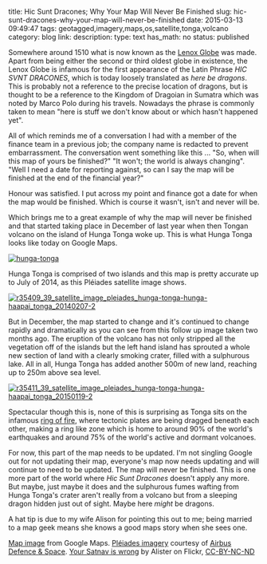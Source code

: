 title: Hic Sunt Dracones; Why Your Map Will Never Be Finished
slug: hic-sunt-dracones-why-your-map-will-never-be-finished
date: 2015-03-13 09:49:47
tags: geotagged,imagery,maps,os,satellite,tonga,volcano
category: blog
link: 
description: 
type: text
has_math: no
status: published

Somewhere around 1510 what is now known as the [Lenox Globe](https://en.wikipedia.org/wiki/Hunt-Lenox_Globe "https://en.wikipedia.org/wiki/Hunt-Lenox_Globe") was made. Apart from being either the second or third oldest globe in existence, the Lenox Globe is infamous for the first appearance of the Latin Phrase *HIC SVNT DRACONES*, which is today loosely translated as *here be dragons*. This is probably not a reference to the precise location of dragons, but is thought to be a reference to the Kingdom of Dragoian in Sumatra which was noted by Marco Polo during his travels. Nowadays the phrase is commonly taken to mean "here is stuff we don't know about or which hasn't happened yet".

All of which reminds me of a conversation I had with a member of the finance team in a previous job; the company name is redacted to prevent embarrassment. The conversation went something like this ... "So, when will this map of yours be finished?" "It won't; the world is always changing". "Well I need a date for reporting against, so can I say the map will be finished at the end of the financial year?"

<!-- TEASER_END -->

Honour was satisfied. I put across my point and finance got a date for when the map would be finished. Which is course it wasn't, isn't and never will be.

Which brings me to a great example of why the map will never be finished and that started taking place in December of last year when then Tongan volcano on the island of Hunga Tonga woke up. This is what Hunga Tonga looks like today on Google Maps.

[![hunga-tonga](/wp-content/uploads/2015/03/hunga-tonga-1024x650.png)](/wp-content/uploads/2015/03/hunga-tonga.png "/wp-content/uploads/2015/03/hunga-tonga.png")

Hunga Tonga is comprised of two islands and this map is pretty accurate up to July of 2014, as this Pléiades satellite image shows.

[![r35409_39_satellite_image_pleiades_hunga-tonga-hunga-haapai_tonga_20140207-2](/wp-content/uploads/2015/03/r35409_39_satellite_image_pleiades_hunga-tonga-hunga-haapai_tonga_20140207-2-1024x1024.jpg)](/wp-content/uploads/2015/03/r35409_39_satellite_image_pleiades_hunga-tonga-hunga-haapai_tonga_20140207-2.jpg "/wp-content/uploads/2015/03/r35409_39_satellite_image_pleiades_hunga-tonga-hunga-haapai_tonga_20140207-2.jpg")

But in December, the map started to change and it's continued to change rapidly and dramatically as you can see from this follow up image taken two months ago. The eruption of the volcano has not only stripped all the vegetation off of the islands but the left hand island has sprouted a whole new section of land with a clearly smoking crater, filled with a sulphurous lake. All in all, Hunga Tonga has added another 500m of new land, reaching up to 250m above sea level.

[![r35411_39_satellite_image_pleiades_hunga-tonga-hunga-haapai_tonga_20150119-2](/wp-content/uploads/2015/03/r35411_39_satellite_image_pleiades_hunga-tonga-hunga-haapai_tonga_20150119-2-1024x1024.jpg)](/wp-content/uploads/2015/03/r35411_39_satellite_image_pleiades_hunga-tonga-hunga-haapai_tonga_20150119-2.jpg "/wp-content/uploads/2015/03/r35411_39_satellite_image_pleiades_hunga-tonga-hunga-haapai_tonga_20150119-2.jpg")

Spectacular though this is, none of this is surprising as Tonga sits on the infamous [ring of fire](https://en.wikipedia.org/wiki/Ring_of_Fire "https://en.wikipedia.org/wiki/Ring_of_Fire"), where tectonic plates are being dragged beneath each other, making a ring like zone which is home to around 90% of the world's earthquakes and around 75% of the world's active and dormant volcanoes.

For now, this part of the map needs to be updated. I'm not singling Google out for not updating their map, everyone's map now needs updating and will continue to need to be updated. The map will never be finished. This is one more part of the world where *Hic Sunt Dracones* doesn't apply any more. But maybe, just maybe it does and the sulphurous fumes wafting from Hunga Tonga's crater aren't really from a volcano but from a sleeping dragon hidden just out of sight. Maybe here *might* be dragons.

A hat tip is due to my wife Alison for pointing this out to me; being married to a map geek means she knows a good maps story when she sees one.



[Map image](https://www.google.com/maps/@-20.5463377,-175.3973807,14z "https://www.google.com/maps/@-20.5463377,-175.3973807,14z") from Google Maps. [Pléiades imagery](https://www.geo-airbusds.com/en/6322-eruption-of-a-volcano-in-the-tonga-archipelago-pleiades-captures-the-birth-of-a-new-island "https://www.geo-airbusds.com/en/6322-eruption-of-a-volcano-in-the-tonga-archipelago-pleiades-captures-the-birth-of-a-new-island") courtesy of [Airbus Defence & Space](https://www.geo-airbusds.com/ "https://www.geo-airbusds.com/"). [Your Satnav is wrong](https://www.flickr.com/photos/alisterb/3410004584/ "https://www.flickr.com/photos/alisterb/3410004584/") by Alister on Flickr, [CC-BY-NC-ND](https://creativecommons.org/licenses/by-nc-nd/2.0/ "https://creativecommons.org/licenses/by-nc-nd/2.0/")

